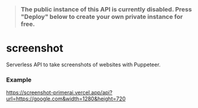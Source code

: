 > ### The public instance of this API is currently disabled. Press "Deploy" below to create your own private instance for free.

# screenshot
Serverless API to take screenshots of websites with Puppeteer.

### Example
https://screenshot-primerai.vercel.app/api?url=https://google.com&width=1280&height=720
